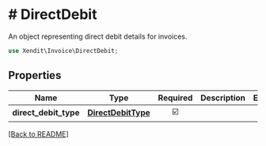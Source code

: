 # # DirectDebit
An object representing direct debit details for invoices.

```php
use Xendit\Invoice\DirectDebit;
```

## Properties

| Name | Type | Required | Description | Examples |
|------------|:-------------:|:-------------:|-------------|:-------------:|
| **direct_debit_type** | [**DirectDebitType**](DirectDebitType.md) | ☑️ |  | null |


[[Back to README]](../../README.md)
